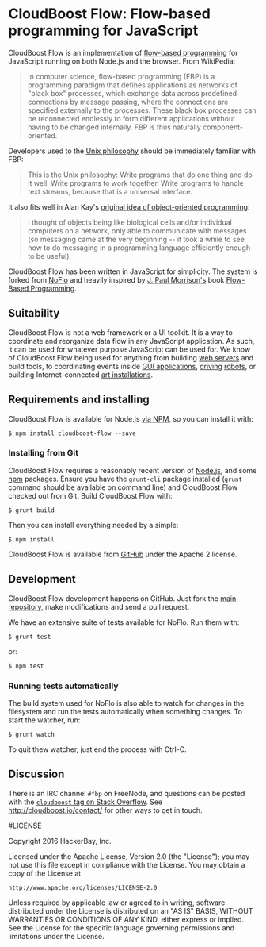 CloudBoost Flow: Flow-based programming for JavaScript 
=======================================================

CloudBoost Flow is an implementation of [flow-based programming](http://en.wikipedia.org/wiki/Flow-based_programming) for JavaScript running on both Node.js and the browser. From WikiPedia:

> In computer science, flow-based programming (FBP) is a programming paradigm that defines applications as networks of "black box" processes, which exchange data across predefined connections by message passing, where the connections are specified externally to the processes. These black box processes can be reconnected endlessly to form different applications without having to be changed internally. FBP is thus naturally component-oriented.

Developers used to the [Unix philosophy](http://en.wikipedia.org/wiki/Unix_philosophy) should be immediately familiar with FBP:

> This is the Unix philosophy: Write programs that do one thing and do it well. Write programs to work together. Write programs to handle text streams, because that is a universal interface.

It also fits well in Alan Kay's [original idea of object-oriented programming](http://userpage.fu-berlin.de/~ram/pub/pub_jf47ht81Ht/doc_kay_oop_en):

> I thought of objects being like biological cells and/or individual computers on a network, only able to communicate with messages (so messaging came at the very beginning -- it took a while to see how to do messaging in a programming language efficiently enough to be useful).

CloudBoost Flow has been written in JavaScript for simplicity. The system is forked from [NoFlo](https://github.com/noflo/noflo) and heavily inspired by [J. Paul Morrison's](http://www.jpaulmorrison.com/) book [Flow-Based Programming](http://www.jpaulmorrison.com/fbp/#More). 


## Suitability

CloudBoost Flow is not a web framework or a UI toolkit. It is a way to coordinate and reorganize data flow in any JavaScript application. As such, it can be used for whatever purpose JavaScript can be used for. We know of CloudBoost Flow being used for anything from building [web servers](https://thegrid.io) and build tools, to coordinating events inside [GUI applications](https://flowhub.io), [driving](http://meemoo.org/blog/2015-01-14-turtle-power-to-the-people) [robots](http://bergie.iki.fi/blog/noflo-ardrone/), or building Internet-connected [art installations](http://bergie.iki.fi/blog/ingress-table/).


## Requirements and installing

CloudBoost Flow is available for Node.js [via NPM](https://npmjs.org/package/cloudboost-flow), so you can install it with:

    $ npm install cloudboost-flow --save

### Installing from Git

CloudBoost Flow requires a reasonably recent version of [Node.js](http://nodejs.org/), and some [npm](http://npmjs.org/) packages. Ensure you have the `grunt-cli` package installed (`grunt` command should be available on command line) and CloudBoost Flow checked out from Git. Build CloudBoost Flow with:

    $ grunt build

Then you can install everything needed by a simple:

    $ npm install

CloudBoost Flow is available from [GitHub](https://github.com/cloudboost/flow) under the Apache 2 license.


## Development

CloudBoost Flow development happens on GitHub. Just fork the [main repository](https://github.com/cloudboost/flow), make modifications and send a pull request.

We have an extensive suite of tests available for NoFlo. Run them with:

    $ grunt test

or:

    $ npm test


### Running tests automatically

The build system used for NoFlo is also able to watch for changes in the filesystem and run the tests automatically when something changes. To start the watcher, run:

    $ grunt watch

To quit thew watcher, just end the process with Ctrl-C.

## Discussion

There is an IRC channel `#fbp` on FreeNode, and questions can be posted with the [`cloudboost` tag on Stack Overflow](http://stackoverflow.com/questions/tagged/cloudboost). See <http://cloudboost.io/contact/> for other ways to get in touch.


#LICENSE

Copyright 2016 HackerBay, Inc.

Licensed under the Apache License, Version 2.0 (the "License");
you may not use this file except in compliance with the License.
You may obtain a copy of the License at

    http://www.apache.org/licenses/LICENSE-2.0

Unless required by applicable law or agreed to in writing, software
distributed under the License is distributed on an "AS IS" BASIS,
WITHOUT WARRANTIES OR CONDITIONS OF ANY KIND, either express or implied.
See the License for the specific language governing permissions and
limitations under the License.